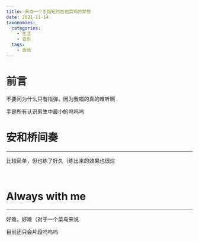 ```yaml
---
title: 来自一个手指短的吉他菜鸡的梦想
date: 2021-11-14
taxonomies:
  categories:
    - 生活
    - 音乐
  tags:
    - 吉他
---
```


# 前言

不要问为什么只有指弹，因为我唱的真的难听啊

手是所有认识男生中最小的呜呜呜

# 安和桥间奏

---

比较简单，但也练了好久（练出来的效果也很烂

<br>

<link rel="stylesheet" href="https://cdn.jsdelivr.net/npm/aplayer/dist/APlayer.min.css">
<script src="https://cdn.jsdelivr.net/npm/aplayer/dist/APlayer.min.js"></script>
<div id="anheqiao"></div>
<script>
const ap1 = new APlayer({
    container: document.getElementById('anheqiao'),
    audio: [{
        name: '安和桥间奏',
        artist: '泡泡',
        url: 'anheqiao.mp3',
        cover: 'https://image-1259160349.cos.ap-chengdu.myqcloud.com/img/anheqiao.jpeg'
    }]
});
</script>



# Always with me

---

好难，好难（对于一个菜鸟来说

目前还只会片段呜呜呜

<br>

<div id="always"></div>
<script>
const ap2 = new APlayer({
    container: document.getElementById('always'),
    audio: [{
        name: 'Always with me 片段',
        artist: '泡泡',
        url: 'always_with_me_snapshot.mp3',
        cover: 'https://image-1259160349.cos.ap-chengdu.myqcloud.com/img/alwayswithme.jpeg'
    }]
});
</script>
